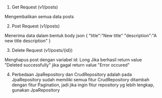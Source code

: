 1. Get Request (v1/posts)

Mengembalikan semua data posts

2. Post Request (v1/posts)


Menerima data dalam bentuk body json
{
	"title":"New title"
	"description":"A new title description"
}


3. Delete Request (v1/posts/{id})

Menghapus post dengan variabel id: Long
Jika berhasil return value "Deleted successfully"
jika gagal return value "Error occured"

4. Perbedaan JpaRepository dan CrudRepository adalah pada JpaRepository sudah memiliki semua fitur CrudRepository ditambah dengan fitur Pagination, jadi jika ingin fitur repository yg lebih lengkap, gunakan JpaRepository
